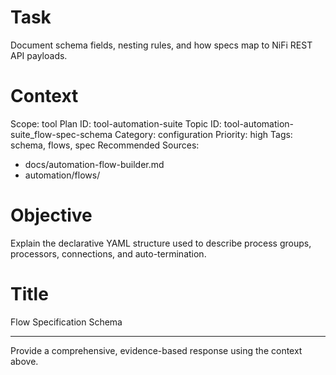 # Task
Document schema fields, nesting rules, and how specs map to NiFi REST API payloads.

# Context
Scope: tool
Plan ID: tool-automation-suite
Topic ID: tool-automation-suite_flow-spec-schema
Category: configuration
Priority: high
Tags: schema, flows, spec
Recommended Sources:
- docs/automation-flow-builder.md
- automation/flows/

# Objective
Explain the declarative YAML structure used to describe process groups, processors, connections, and auto-termination.

# Title
Flow Specification Schema

---

Provide a comprehensive, evidence-based response using the context above.
